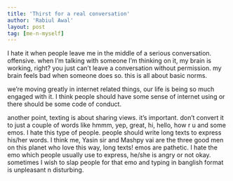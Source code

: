 ```yaml
---
title: 'Thirst for a real conversation'
author: 'Rabiul Awal'
layout: post
tag: [me-n-myself]
---
```

I hate it when people leave me in the middle of a serious conversation. offensive. when I’m talking with someone I’m thinking on it, my brain is working, right? you just can’t leave a conversation without permission. my brain feels bad when someone does so. this is all about basic norms.

we’re moving greatly in internet related things, our life is being so much engaged with it. I think people should have some sense of internet using or there should be some code of conduct.

another point, texting is about sharing views. it’s important. don’t convert it to just a couple of words like hmmm, yep, great, hi, hello, how r u and some emos. I hate this type of people. people should write long texts to express his/her words. I think me, Yasin sir and Mashpy vai are the three good men on this planet who love this way, long texts! emos are pathetic. I hate the emo which people usually use to express, he/she is angry or not okay. sometimes I wish to slap people for that emo and typing in banglish format is unpleasant n disturbing.
